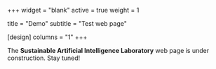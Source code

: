 +++
widget = "blank"
active = true
weight = 1

title = "Demo"
subtitle = "Test web page"

[design]
  columns = "1"
+++

The **Sustainable Artificial Intelligence Laboratory** web page is under construction. Stay tuned!
